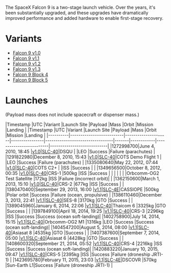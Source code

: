 <!-- TITLE: Falcon 9 -->
<!-- SUBTITLE: This document describes the evolution of the SpaceX Falcon 9. -->

The SpaceX Falcon 9 is a two-stage launch vehicle. Over the years, it's been substantially upgraded, and these upgrades have dramatically improved performance and added hardware to enable first-stage recovery.

# Variants
* [Falcon 9 v1.0](falcon-9-v1-0)
* [Falcon 9 v1.1](falcon-9-v1-1)
* [Falcon 9 v1.2](falcon-9-v1-2)
* [Falcon 9 v1.3](falcon-9-v1-3)
* [Falcon 9 Block 4](falcon-9-b4)
* [Falcon 9 Block 5](falcon-9-b5)

# Launches
(Payload mass does not include spacecraft or dispenser mass.)

|Timestamp |UTC                       |Variant              |Launch Site     |Payload                          |Mass   |Orbit       |Mission                  |Landing                     |
|Timestamp |UTC                       |Variant              |Launch Site     |Payload                          |Mass   |Orbit       |Mission                  |Landing                     |
|----------|--------------------------|---------------------|----------------|---------------------------------|-------|------------|-------------------------|----------------------------|
|1272998700|June 4, 2010, 18:45       |[v1.0](falcon-9-v1-0)|[SLC-40](slc-40)|DSQU                             |       |LEO         |Success                  |Failure (parachutes)        |
|1291822980|December 8, 2010, 15:43   |[v1.0](falcon-9-v1-0)|[SLC-40](slc-40)|COTS Demo Flight 1               |       |LEO         |Success                  |Failure (parachutes)        |
|1335080640|May 22, 2012, 07:44       |[v1.0](falcon-9-v1-0)|[SLC-40](slc-40)|COTS C2+                         |       |ISS         |Success                  |                            |
|1349656500|October 8, 2012, 00:35    |[v1.0](falcon-9-v1-0)|[SLC-40](slc-40)|CRS-1                            |500kg  |ISS         |Success                  |                            |
|          |                          |                     |                |Orbcomm-OG2 Test Satellite       |172kg  |ISS         |Failure (incorrect orbit)|                            |
|1362150600|March 1, 2013, 15:10      |[v1.0](falcon-9-v1-0)|[SLC-40](slc-40)|CRS-2                            |677kg  |ISS         |Success                  |                            |
|1380470400|September 29, 2013, 16:00 |[v1.1](falcon-9-v1-1)|[SLC-4E](slc-4e)|CASSIOPE                         |500kg  |Polar orbit |Success                  |Failure (ocean, propulsive) |
|1386110460|December 3, 2013, 22:41   |[v1.1](falcon-9-v1-1)|[SLC-40](slc-40)|SES-8                            |3170kg |GTO         |Success                  |                            |
|1389045960|January 6, 2014, 22:06    |[v1.1](falcon-9-v1-1)|[SLC-40](slc-40)|Thaicom 6                        |3325kg |GTO         |Success                  |                            |
|1397849100|April 18, 2014, 19:25     |[v1.1](falcon-9-v1-1)|[SLC-40](slc-40)|CRS-3                            |2296kg |ISS         |Success                  |Success (ocean soft-landing)|
|1402758900|July 14, 2014, 15:15      |[v1.1](falcon-9-v1-1)|[SLC-40](slc-40)|Orbcomm-OG2 M1                   |1316kg |LEO         |Success                  |Success (ocean soft-landing)|
|1404547200|August 5, 2014, 08:00     |[v1.1](falcon-9-v1-1)|[SLC-40](slc-40)|Asiasat 8                        |4535kg |GTO         |Success                  |                            |
|1407387600|September 7, 2014, 05:00  |[v1.1](falcon-9-v1-1)|[SLC-40](slc-40)|Asiasat 6                        |4428kg |GTO         |Success                  |                            |
|1408600320|September 21, 2014, 05:52 |[v1.1](falcon-9-v1-1)|[SLC-40](slc-40)|CRS-4                            |2216kg |ISS         |Success                  |Success (ocean soft-landing)|
|1420883220|January 10, 2015, 09:47   |[v1.1](falcon-9-v1-1)|[SLC-40](slc-40)|CRS-5                            |2395kg |ISS         |Success                  |Failure (droneship JRTI-1)  |
|1423695780|February 11, 2015, 23:03  |[v1.1](falcon-9-v1-1)|[SLC-4E](slc-4e)|DSCOVR                           |570kg  |Sun-Earth L1|Success                  |Failure (droneship JRTI-1)  |